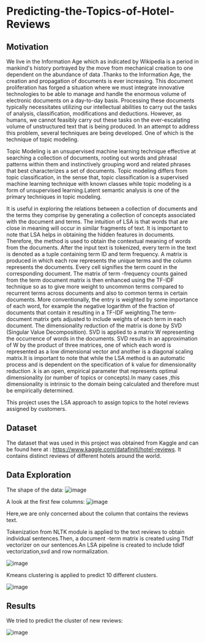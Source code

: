 # Predicting-the-Topics-of-Hotel-Reviews
## Motivation

We live in the Information Age which as indicated by Wikipedia is a period in mankind's history portrayed by the move from mechanical creation to one dependent on the abundance of data .Thanks to the Information Age, the creation and propagation of documents is ever increasing. This document proliferation has forged a situation where we must integrate innovative technologies to be able to manage and handle the enormous volume of electronic documents on a day-to-day basis. 
Processing these documents typically necessitates utilizing our intellectual abilities to carry out the tasks of analysis, classification, modifications and deductions. However, as humans, we cannot feasibly carry out these tasks on the ever-escalating volume of unstructured text that is being produced. In an attempt to address this problem, several techniques are being developed. One of which is the technique of topic modeling.

Topic Modeling is an unsupervised machine learning technique effective at searching a collection of documents, rooting out words and phrasal patterns within them and instinctively grouping word and related phrases that best characterizes a set of documents. Topic modeling differs from topic classification, in the sense that, topic classification is a supervised machine learning technique with known classes while topic modeling is a form of unsupervised learning.Latent semantic analysis is one of the primary techniques in topic modeling. 

It is useful in exploring the relations between a collection of documents and the terms they comprise by generating a collection of concepts associated with the document and terms. The intuition of LSA is that words that are close in meaning will occur in similar fragments of text. It is important to note that LSA helps in obtaining the hidden features in documents. Therefore, the method is used to obtain the contextual meaning of words from the documents. After the input text is tokenized, every term in the text is denoted as a tuple containing term ID and term frequency. A matrix is produced in which each row represents the unique terms and the column represents the documents. Every cell signifies the term count in the corresponding document. The matrix of term -frequency counts gained from the term document matrix is then enhanced using the TF-IDF technique so as to give more weight to uncommon terms compared to recurrent terms across documents and also to common terms in certain documents. More conventionally, the entry is weighted by some importance of each word, for example the negative logarithm of the fraction of documents that contain it resulting in a TF-IDF weighting.The term-document matrix gets adjusted to include weights of each term in each document. The dimensionality reduction of the matrix is done by SVD (Singular Value Decomposition). SVD is applied to a matrix W representing the occurrence of words in the documents. SVD results in an approximation of W by the product of three matrices, one of which each word is represented as a low dimensional vector and another is a diagonal scaling matrix.It is important to note that while the LSA method is an automatic process and is dependent on the specification of k value for dimensionality reduction .k is an open, empirical parameter that represents optimal dimensionality (or number of topics or concepts).In many cases ,this dimensionality is intrinsic to the domain being calculated and therefore must be empirically determined.

This project uses the LSA approach to assign topics to the hotel reviews assigned by customers.

## Dataset
The dataset that was used in this project was obtained from Kaggle and can be found here at : https://www.kaggle.com/datafiniti/hotel-reviews. It contains distinct reviews of different hotels around the world.

## Data Exploration
The shape of the data:
![image](https://user-images.githubusercontent.com/67794705/89720990-25462380-d9d0-11ea-9e6d-ec56a8aa1bf9.png)

A look at the first few columns:
![image](https://user-images.githubusercontent.com/67794705/89720981-fc259300-d9cf-11ea-8292-fe9457496be4.png)

Here,we are only concerned about the column that contains the reviews text.

Tokenization from NLTK module is applied to the text reviews to obtain individual sentences.Then, a document -term matrix is created using Tfidf vectorizer on our sentences.An LSA pipeline is created to include tdidf vectorization,svd and row normalization.

![image](https://user-images.githubusercontent.com/67794705/89721121-b23dac80-d9d1-11ea-8c3d-a4ffcb0deb0c.png)

Kmeans clustering is applied to predict 10 different clusters.

![image](https://user-images.githubusercontent.com/67794705/89721156-02b50a00-d9d2-11ea-9eac-198962266f8d.png)

## Results
We tried to predict the cluster of new reviews:

![image](https://user-images.githubusercontent.com/67794705/89721169-2a0bd700-d9d2-11ea-999f-08f3c66faee4.png)
